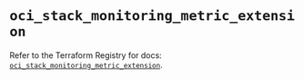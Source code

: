# `oci_stack_monitoring_metric_extension`

Refer to the Terraform Registry for docs: [`oci_stack_monitoring_metric_extension`](https://registry.terraform.io/providers/oracle/oci/7.19.0/docs/resources/stack_monitoring_metric_extension).
